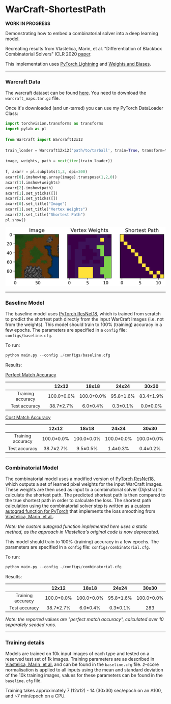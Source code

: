 # WarCraft-ShortestPath

**WORK IN PROGRESS**

Demonstrating how to embed a combinatorial solver into a deep learning model.

Recreating results from Vlastelica, Marin, et al. "Differentiation of Blackbox Combinatorial Solvers" ICLR 2020 [paper](https://arxiv.org/abs/1912.02175).

This implementation uses [PyTorch Lightning](https://lightning.ai/docs/pytorch/stable/) and [Weights and Biases](https://wandb.ai).

---
### Warcraft Data

The warcraft dataset can be found [here](https://edmond.mpg.de/dataset.xhtml?persistentId=doi:10.17617/3.YJCQ5S). You need to download the `warcraft_maps.tar.gz` file.

Once it's downloaded (and un-tarred) you can use my PyTorch DataLoader Class:

```python
import torchvision.transforms as transforms
import pylab as pl

from WarCraft import Warcraft12x12

train_loader = Warcraft12x12('path/to/tarball', train=True, transform=transforms.ToTensor())

image, weights, path = next(iter(train_loader))

f, axarr = pl.subplots(1,3, dpi=300)
axarr[0].imshow(np.array(image).transpose(1,2,0))
axarr[1].imshow(weights)
axarr[2].imshow(path)
axarr[1].set_yticks([])  
axarr[2].set_yticks([])  
axarr[0].set_title("Image")
axarr[1].set_title("Vertex Weights")
axarr[2].set_title("Shortest Path")
pl.show()

```

![alt text](https://github.com/as595/WarCraft-ShortestPath/blob/d49c465fab5691eadfd752be189cbd8b9e265ea7/figures/warcraft.png)

---
### Baseline Model

The baseline model uses [PyTorch ResNet18](https://pytorch.org/hub/pytorch_vision_resnet/), which is trained from scratch to predict the shortest path directly from the input WarCraft Images (i.e. not from the weights). This model should train to 100% (training) accuracy in a few epochs. The parameters are specified in a `config` file: `configs/baseline.cfg`. 

To run:

```python
python main.py --config ./configs/baseline.cfg
```

Results: 

<ins>Perfect Match Accuracy</ins>

|  | 12x12 | 18x18 | 24x24 | 30x30 |
| :---:   | :---: | :---: | :---: | :---: |
| Training accuracy | 100.0&pm;0.0%   | 100.0&pm;0.0%   | 95.8&pm;1.6%   | 83.4&pm;1.9%   |
| Test accuracy | 38.7&pm;2.7%   |  6.0&pm;0.4%  | 0.3&pm;0.1%   | 0.0&pm;0.0%   |

<ins>Cost Match Accuracy</ins>

|  | 12x12 | 18x18 | 24x24 | 30x30 |
| :---:   | :---: | :---: | :---: | :---: |
| Training accuracy | 100.0&pm;0.0%   | 100.0&pm;0.0%   | 100.0&pm;0.0%   | 100.0&pm;0.0%   |
| Test accuracy | 38.7&pm;2.7%   |  9.5&pm;0.5%  | 1.4&pm;0.3%   | 0.4&pm;0.2%   |

---
### Combinatorial Model

The combinatorial model uses a modified version of [PyTorch ResNet18](https://pytorch.org/hub/pytorch_vision_resnet/), which outputs a set of learned pixel weights for the input WarCraft Images. These weights are then used as input to a combinatorial solver (Dijkstra) to calculate the shortest path. The predicted shortest path is then compared to the true shortest path in order to calculate the loss. The shortest path calculation using the combinatorial solver step is written as a [custom autograd function for PyTorch](https://pytorch.org/tutorials/beginner/examples_autograd/two_layer_net_custom_function.html) that implements the loss smoothing from [Vlastelica, Marin, et al.](https://arxiv.org/abs/1912.02175). 

*Note: the custom autograd function implemented here uses a static method, as the approach in Vlastelica's original code is now deprecated.*

This model should train to 100% (training) accuracy in a few epochs. The parameters are specified in a `config` file: `configs/combinatorial.cfg`.

To run:

```python
python main.py --config ./configs/combinatorial.cfg
```

Results: 

|  | 12x12 | 18x18 | 24x24 | 30x30 |
| :---:   | :---: | :---: | :---: | :---: |
| Training accuracy | 100.0&pm;0.0%   | 100.0&pm;0.0%   | 95.8&pm;1.6%   | 100.0&pm;0.0%   |
| Test accuracy | 38.7&pm;2.7%   |  6.0&pm;0.4%  | 0.3&pm;0.1%   | 283   |

*Note: the reported values are "perfect match accuracy", calculated over 10 separately seeded runs.*

---
### Training details

Models are trained on 10k input images of each type and tested on a reserved test set of 1k images. Training parameters are as described in [Vlastelica, Marin, et al.](https://arxiv.org/abs/1912.02175) and can be found in the `baseline.cfg` file. *z*-score normalisation is applied to all inputs using the mean and standard deviation of the 10k training images, values for these parameters can be found in the `baseline.cfg` file.

Training takes approximately 7 (12x12) - 14 (30x30) sec/epoch on an A100, and ~7 min/epoch on a CPU.
